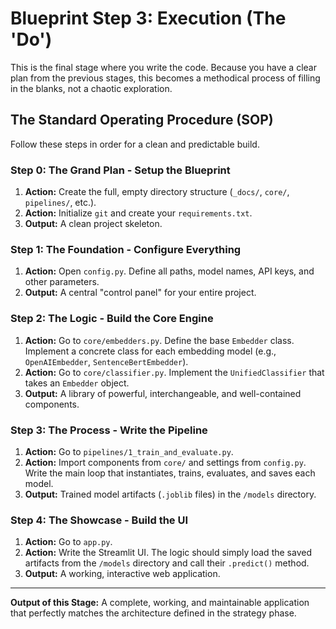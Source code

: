 # Blueprint Step 3: Execution (The 'Do')

This is the final stage where you write the code. Because you have a clear plan from the previous stages, this becomes a methodical process of filling in the blanks, not a chaotic exploration.

## The Standard Operating Procedure (SOP)

Follow these steps in order for a clean and predictable build.

### Step 0: The Grand Plan - Setup the Blueprint
1.  **Action:** Create the full, empty directory structure (`_docs/`, `core/`, `pipelines/`, etc.).
2.  **Action:** Initialize `git` and create your `requirements.txt`.
3.  **Output:** A clean project skeleton.

### Step 1: The Foundation - Configure Everything
1.  **Action:** Open `config.py`. Define all paths, model names, API keys, and other parameters.
2.  **Output:** A central "control panel" for your entire project.

### Step 2: The Logic - Build the Core Engine
1.  **Action:** Go to `core/embedders.py`. Define the base `Embedder` class. Implement a concrete class for each embedding model (e.g., `OpenAIEmbedder`, `SentenceBertEmbedder`).
2.  **Action:** Go to `core/classifier.py`. Implement the `UnifiedClassifier` that takes an `Embedder` object.
3.  **Output:** A library of powerful, interchangeable, and well-contained components.

### Step 3: The Process - Write the Pipeline
1.  **Action:** Go to `pipelines/1_train_and_evaluate.py`.
2.  **Action:** Import components from `core/` and settings from `config.py`. Write the main loop that instantiates, trains, evaluates, and saves each model.
3.  **Output:** Trained model artifacts (`.joblib` files) in the `/models` directory.

### Step 4: The Showcase - Build the UI
1.  **Action:** Go to `app.py`.
2.  **Action:** Write the Streamlit UI. The logic should simply load the saved artifacts from the `/models` directory and call their `.predict()` method.
3.  **Output:** A working, interactive web application.

---
**Output of this Stage:** A complete, working, and maintainable application that perfectly matches the architecture defined in the strategy phase. 